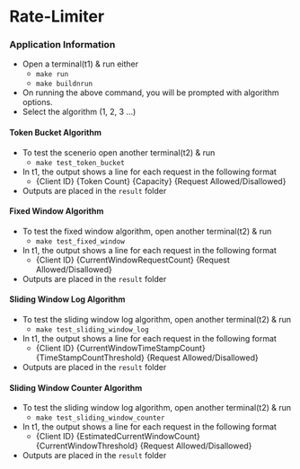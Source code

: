 # Rate-Limiter

### Application Information
- Open a terminal(t1) & run either
    - `make run`
    - `make buildnrun`
- On running the above command, you will be prompted with algorithm options.
- Select the algorithm (1, 2, 3 ...)

#### Token Bucket Algorithm
- To test the scenerio open another terminal(t2) & run
    - `make test_token_bucket`
- In t1, the output shows a line for each request in the following format
    - {Client ID} {Token Count} {Capacity} {Request Allowed/Disallowed}
- Outputs are placed in the `result` folder

#### Fixed Window Algorithm
- To test the fixed window algorithm, open another terminal(t2) & run
    - `make test_fixed_window`
- In t1, the output shows a line for each request in the following format
    - {Client ID} {CurrentWindowRequestCount} {Request Allowed/Disallowed}
- Outputs are placed in the `result` folder

#### Sliding Window Log Algorithm
- To test the sliding window log algorithm, open another terminal(t2) & run
    - `make test_sliding_window_log`
- In t1, the output shows a line for each request in the following format
    - {Client ID} {CurrentWindowTimeStampCount} {TimeStampCountThreshold} {Request Allowed/Disallowed}
- Outputs are placed in the `result` folder

#### Sliding Window Counter Algorithm
- To test the sliding window log algorithm, open another terminal(t2) & run
    - `make test_sliding_window_counter`
- In t1, the output shows a line for each request in the following format
    - {Client ID} {EstimatedCurrentWindowCount} {CurrentWindowThreshold} {Request Allowed/Disallowed}
- Outputs are placed in the `result` folder
